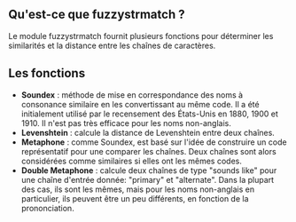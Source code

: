## Qu'est-ce que fuzzystrmatch ?

Le module fuzzystrmatch fournit plusieurs fonctions pour déterminer les similarités et la distance entre les chaînes de caractères.

## Les fonctions

* **Soundex** : méthode de mise en correspondance des noms à consonance similaire en les convertissant au même code. Il a été initialement utilisé par le recensement des États-Unis en 1880, 1900 et 1910. Il n'est pas très efficace pour les noms non-anglais.
* **Levenshtein** : calcule la distance de Levenshtein entre deux chaînes.
* **Metaphone** : comme Soundex, est basé sur l'idée de construire un code représentatif pour une comparer les chaînes. Deux chaînes sont alors considérées comme similaires si elles ont les mêmes codes.
* **Double Metaphone** : calcule deux chaînes de type "sounds like" pour une chaîne d'entrée donnée: "primary" et "alternate". Dans la plupart des cas, ils sont les mêmes, mais pour les noms non-anglais en particulier, ils peuvent être un peu différents, en fonction de la prononciation.
